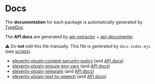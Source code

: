 
# Docs

The **documentation** for each package is automatically generated by [TypeDoc](https://typedoc.org/).

The **API docs** are generated by [api-extractor](https://api-extractor.com/) + [api-documenter](https://api-extractor.com/pages/setup/generating_docs/).

:warning: Do **not** edit this file manually. This file is generated by `docs-index.mjs` (see [scripts](https://github.com/jackdbd/undici/tree/main/scripts/README.md)).

- [eleventy-plugin-content-security-policy](./eleventy-plugin-content-security-policy/index.html) (and [API docs](https://github.com/jackdbd/undici/tree/main/packages/eleventy-plugin-content-security-policy/api-docs/index.md))
- [eleventy-plugin-ensure-env-vars](./eleventy-plugin-ensure-env-vars/index.html) (and [API docs](https://github.com/jackdbd/undici/tree/main/packages/eleventy-plugin-ensure-env-vars/api-docs/index.md))
- [eleventy-plugin-telegram](./eleventy-plugin-telegram/index.html) (and [API docs](https://github.com/jackdbd/undici/tree/main/packages/eleventy-plugin-telegram/api-docs/index.md))
- [eleventy-plugin-text-to-speech](./eleventy-plugin-text-to-speech/index.html) (and [API docs](https://github.com/jackdbd/undici/tree/main/packages/eleventy-plugin-text-to-speech/api-docs/index.md))